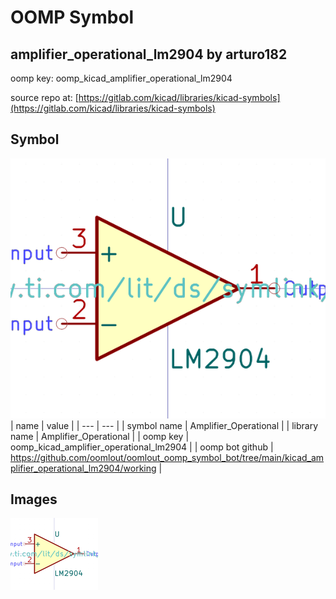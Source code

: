 # OOMP Symbol  
## amplifier_operational_lm2904  by arturo182  
  
oomp key: oomp_kicad_amplifier_operational_lm2904  
  
source repo at: [https://gitlab.com/kicad/libraries/kicad-symbols](https://gitlab.com/kicad/libraries/kicad-symbols)  
## Symbol  
  
[![working.png](working_600.png)](working.png)  
| name | value | 
| --- | --- | 
| symbol name | Amplifier_Operational | 
| library name | Amplifier_Operational | 
| oomp key | oomp_kicad_amplifier_operational_lm2904 | 
| oomp bot github | https://github.com/oomlout/oomlout_oomp_symbol_bot/tree/main/kicad_amplifier_operational_lm2904/working | 
## Images  
  
[![working.png](working_140.png)](working.png)  
